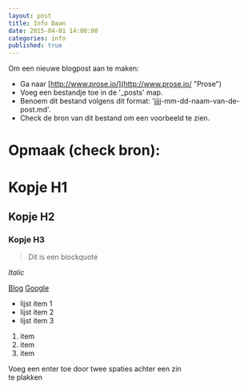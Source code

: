 ```yaml
---
layout: post
title: Info Daan
date: 2015-04-01 14:00:00
categories: info
published: true
---
```


Om een nieuwe blogpost aan te maken:

- Ga naar [http://www.prose.io/](http://www.prose.io/ "Prose")
- Voeg een bestandje toe in de '_posts' map.
- Benoem dit bestand volgens dit format: 'jjjj-mm-dd-naam-van-de-post.md'.
- Check de bron van dit bestand om een voorbeeld te zien.


# Opmaak (check bron):
# Kopje H1
## Kopje H2
### Kopje H3

> Dit
> is
> een
> blockquote

_Italic_

[Blog](/Blog "Blog")
[Google](http://www.google.com "Google")

- lijst item 1
- lijst item 2
- lijst item 3

1. item
2. item
3. item

Voeg een enter toe door twee spaties achter een zin  
te plakken